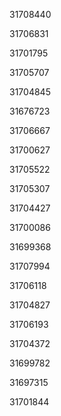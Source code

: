 31708440

31706831

31701795

31705707

31704845

31676723

31706667

31700627

31705522

31705307

31704427

31700086

31699368

31707994

31706118

31704827

31706193

31704372

31699782

31697315

31701844

